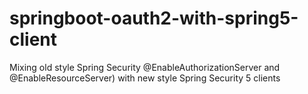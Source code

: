 # springboot-oauth2-with-spring5-client
Mixing old style Spring Security @EnableAuthorizationServer and @EnableResourceServer) with new style Spring Security 5 clients
